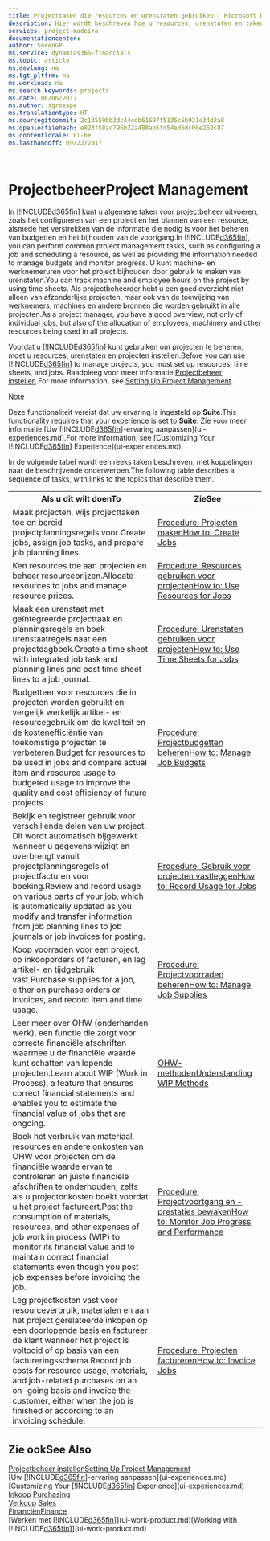 ```yaml
---
title: Projecttaken die resources en urenstaten gebruiken | Microsoft Docs
description: Hier wordt beschreven hoe u resources, urenstaten en taken gebruikt om projecten te beheren.
services: project-madeira
documentationcenter: 
author: SorenGP
ms.service: dynamics365-financials
ms.topic: article
ms.devlang: na
ms.tgt_pltfrm: na
ms.workload: na
ms.search.keywords: projects
ms.date: 06/06/2017
ms.author: sgroespe
ms.translationtype: HT
ms.sourcegitcommit: 2c13559bb3dc44cdb61697f5135c5b931e34d2a8
ms.openlocfilehash: e823f58ac796b22a488ab6fd54ed6dc00e262c87
ms.contentlocale: nl-be
ms.lasthandoff: 09/22/2017

---
```

# <a name="project-management"></a><span data-ttu-id="0c0be-103">Projectbeheer</span><span class="sxs-lookup"><span data-stu-id="0c0be-103">Project Management</span></span>
<span data-ttu-id="0c0be-104">In [!INCLUDE[d365fin](includes/d365fin_md.md)] kunt u algemene taken voor projectbeheer uitvoeren, zoals het configureren van een project en het plannen van een resource, alsmede het verstrekken van de informatie die nodig is voor het beheren van budgetten en het bijhouden van de voortgang.</span><span class="sxs-lookup"><span data-stu-id="0c0be-104">In [!INCLUDE[d365fin](includes/d365fin_md.md)], you can perform common project management tasks, such as configuring a job and scheduling a resource, as well as providing the information needed to manage budgets and monitor progress.</span></span> <span data-ttu-id="0c0be-105">U kunt machine- en werknemeruren voor het project bijhouden door gebruik te maken van urenstaten.</span><span class="sxs-lookup"><span data-stu-id="0c0be-105">You can track machine and employee hours on the project by using time sheets.</span></span> <span data-ttu-id="0c0be-106">Als projectbeheerder hebt u een goed overzicht niet alleen van afzonderlijke projecten, maar ook van de toewijzing van werknemers, machines en andere bronnen die worden gebruikt in alle projecten.</span><span class="sxs-lookup"><span data-stu-id="0c0be-106">As a project manager, you have a good overview, not only of individual jobs, but also of the allocation of employees, machinery and other resources being used in all projects.</span></span>

<span data-ttu-id="0c0be-107">Voordat u [!INCLUDE[d365fin](includes/d365fin_md.md)] kunt gebruiken om projecten te beheren, moet u resources, urenstaten en projecten instellen.</span><span class="sxs-lookup"><span data-stu-id="0c0be-107">Before you can use [!INCLUDE[d365fin](includes/d365fin_md.md)] to manage projects, you must set up resources, time sheets, and jobs.</span></span> <span data-ttu-id="0c0be-108">Raadpleeg voor meer informatie [Projectbeheer instellen](projects-setup-projects.md).</span><span class="sxs-lookup"><span data-stu-id="0c0be-108">For more information, see [Setting Up Project Management](projects-setup-projects.md).</span></span>  

> [!NOTE]  
>   <span data-ttu-id="0c0be-109">Deze functionaliteit vereist dat uw ervaring is ingesteld op **Suite**.</span><span class="sxs-lookup"><span data-stu-id="0c0be-109">This functionality requires that your experience is set to **Suite**.</span></span> <span data-ttu-id="0c0be-110">Zie voor meer informatie [Uw [!INCLUDE[d365fin](includes/d365fin_md.md)]-ervaring aanpassen](ui-experiences.md).</span><span class="sxs-lookup"><span data-stu-id="0c0be-110">For more information, see [Customizing Your [!INCLUDE[d365fin](includes/d365fin_md.md)] Experience](ui-experiences.md).</span></span>

<span data-ttu-id="0c0be-111">In de volgende tabel wordt een reeks taken beschreven, met koppelingen naar de beschrijvende onderwerpen.</span><span class="sxs-lookup"><span data-stu-id="0c0be-111">The following table describes a sequence of tasks, with links to the topics that describe them.</span></span>

| <span data-ttu-id="0c0be-112">Als u dit wilt doen</span><span class="sxs-lookup"><span data-stu-id="0c0be-112">To</span></span> | <span data-ttu-id="0c0be-113">Zie</span><span class="sxs-lookup"><span data-stu-id="0c0be-113">See</span></span> |
| --- | --- |
| <span data-ttu-id="0c0be-114">Maak projecten, wijs projecttaken toe en bereid projectplanningsregels voor.</span><span class="sxs-lookup"><span data-stu-id="0c0be-114">Create jobs, assign job tasks, and prepare job planning lines.</span></span> |[<span data-ttu-id="0c0be-115">Procedure: Projecten maken</span><span class="sxs-lookup"><span data-stu-id="0c0be-115">How to: Create Jobs</span></span>](projects-how-create-jobs.md) |
| <span data-ttu-id="0c0be-116">Ken resources toe aan projecten en beheer resourceprijzen.</span><span class="sxs-lookup"><span data-stu-id="0c0be-116">Allocate resources to jobs and manage resource prices.</span></span> |[<span data-ttu-id="0c0be-117">Procedure: Resources gebruiken voor projecten</span><span class="sxs-lookup"><span data-stu-id="0c0be-117">How to: Use Resources for Jobs</span></span>](projects-how-use-resources.md) |
| <span data-ttu-id="0c0be-118">Maak een urenstaat met geïntegreerde projecttaak en planningsregels en boek urenstaatregels naar een projectdagboek.</span><span class="sxs-lookup"><span data-stu-id="0c0be-118">Create a time sheet with integrated job task and planning lines and post time sheet lines to a job journal.</span></span> |[<span data-ttu-id="0c0be-119">Procedure: Urenstaten gebruiken voor projecten</span><span class="sxs-lookup"><span data-stu-id="0c0be-119">How to: Use Time Sheets for Jobs</span></span>](projects-how-use-time-sheets.md) |
| <span data-ttu-id="0c0be-120">Budgetteer voor resources die in projecten worden gebruikt en vergelijk werkelijk artikel- en resourcegebruik om de kwaliteit en de kostenefficiëntie van toekomstige projecten te verbeteren.</span><span class="sxs-lookup"><span data-stu-id="0c0be-120">Budget for resources to be used in jobs and compare actual item and resource usage to budgeted usage to improve the quality and cost efficiency of future projects.</span></span> |[<span data-ttu-id="0c0be-121">Procedure: Projectbudgetten beheren</span><span class="sxs-lookup"><span data-stu-id="0c0be-121">How to: Manage Job Budgets</span></span>](projects-how-manage-budgets.md) |
| <span data-ttu-id="0c0be-122">Bekijk en registreer gebruik voor verschillende delen van uw project. Dit wordt automatisch bijgewerkt wanneer u gegevens wijzigt en overbrengt vanuit projectplanningsregels of projectfacturen voor boeking.</span><span class="sxs-lookup"><span data-stu-id="0c0be-122">Review and record usage on various parts of your job, which is automatically updated as you modify and transfer information from job planning lines to job journals or job invoices for posting.</span></span> |[<span data-ttu-id="0c0be-123">Procedure: Gebruik voor projecten vastleggen</span><span class="sxs-lookup"><span data-stu-id="0c0be-123">How to: Record Usage for Jobs</span></span>](projects-how-record-job-usage.md) |
| <span data-ttu-id="0c0be-124">Koop voorraden voor een project, op inkooporders of facturen, en leg artikel- en tijdgebruik vast.</span><span class="sxs-lookup"><span data-stu-id="0c0be-124">Purchase supplies for a job, either on purchase orders or invoices, and record item and time usage.</span></span> |[<span data-ttu-id="0c0be-125">Procedure: Projectvoorraden beheren</span><span class="sxs-lookup"><span data-stu-id="0c0be-125">How to: Manage Job Supplies</span></span>](projects-how-manage-project-supplies.md) |
| <span data-ttu-id="0c0be-126">Leer meer over OHW (onderhanden werk), een functie die zorgt voor correcte financiële afschriften waarmee u de financiële waarde kunt schatten van lopende projecten.</span><span class="sxs-lookup"><span data-stu-id="0c0be-126">Learn about WIP (Work in Process), a feature that ensures correct financial statements and enables you to estimate the financial value of jobs that are ongoing.</span></span> |[<span data-ttu-id="0c0be-127">OHW-methoden</span><span class="sxs-lookup"><span data-stu-id="0c0be-127">Understanding WIP Methods</span></span>](projects-understanding-wip.md) |
| <span data-ttu-id="0c0be-128">Boek het verbruik van materiaal, resources en andere onkosten van OHW voor projecten om de financiële waarde ervan te controleren en juiste financiële afschriften te onderhouden, zelfs als u projectonkosten boekt voordat u het project factureert.</span><span class="sxs-lookup"><span data-stu-id="0c0be-128">Post the consumption of materials, resources, and other expenses of job work in process (WIP) to monitor its financial value and to maintain correct financial statements even though you post job expenses before invoicing the job.</span></span> |[<span data-ttu-id="0c0be-129">Procedure: Projectvoortgang en -prestaties bewaken</span><span class="sxs-lookup"><span data-stu-id="0c0be-129">How to: Monitor Job Progress and Performance</span></span>](projects-how-monitor-progress-performance.md) |
| <span data-ttu-id="0c0be-130">Leg projectkosten vast voor resourceverbruik, materialen en aan het project gerelateerde inkopen op een doorlopende basis en factureer de klant wanneer het project is voltooid of op basis van een factureringsschema.</span><span class="sxs-lookup"><span data-stu-id="0c0be-130">Record job costs for resource usage, materials, and job-related purchases on an on-going basis and invoice the customer, either when the job is finished or according to an invoicing schedule.</span></span> |[<span data-ttu-id="0c0be-131">Procedure: Projecten factureren</span><span class="sxs-lookup"><span data-stu-id="0c0be-131">How to: Invoice Jobs</span></span>](projects-how-invoice-jobs.md) |

## <a name="see-also"></a><span data-ttu-id="0c0be-132">Zie ook</span><span class="sxs-lookup"><span data-stu-id="0c0be-132">See Also</span></span>
[<span data-ttu-id="0c0be-133">Projectbeheer instellen</span><span class="sxs-lookup"><span data-stu-id="0c0be-133">Setting Up Project Management</span></span>](projects-setup-projects.md)  
<span data-ttu-id="0c0be-134">[Uw [!INCLUDE[d365fin](includes/d365fin_md.md)]-ervaring aanpassen](ui-experiences.md)    </span><span class="sxs-lookup"><span data-stu-id="0c0be-134">[Customizing Your [!INCLUDE[d365fin](includes/d365fin_md.md)] Experience](ui-experiences.md)    </span></span>  
<span data-ttu-id="0c0be-135">[Inkoop](purchasing-manage-purchasing.md)       </span><span class="sxs-lookup"><span data-stu-id="0c0be-135">[Purchasing](purchasing-manage-purchasing.md)       </span></span>  
<span data-ttu-id="0c0be-136">[Verkoop](sales-manage-sales.md)  </span><span class="sxs-lookup"><span data-stu-id="0c0be-136">[Sales](sales-manage-sales.md)  </span></span>  
[<span data-ttu-id="0c0be-137">Financiën</span><span class="sxs-lookup"><span data-stu-id="0c0be-137">Finance</span></span>](finance.md)  
<span data-ttu-id="0c0be-138">[Werken met [!INCLUDE[d365fin](includes/d365fin_md.md)]](ui-work-product.md)</span><span class="sxs-lookup"><span data-stu-id="0c0be-138">[Working with [!INCLUDE[d365fin](includes/d365fin_md.md)]](ui-work-product.md)</span></span>  

